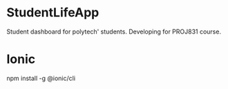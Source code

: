 # StudentLifeApp
Student dashboard for polytech' students. Developing for PROJ831 course.

# Ionic

npm install -g @ionic/cli
